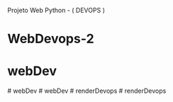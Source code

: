 Projeto Web Python - ( DEVOPS )
# WebDevops-2
# webDev
#   w e b D e v  
 #   w e b D e v  
 #   r e n d e r D e v o p s  
 #   r e n d e r D e v o p s  
 
